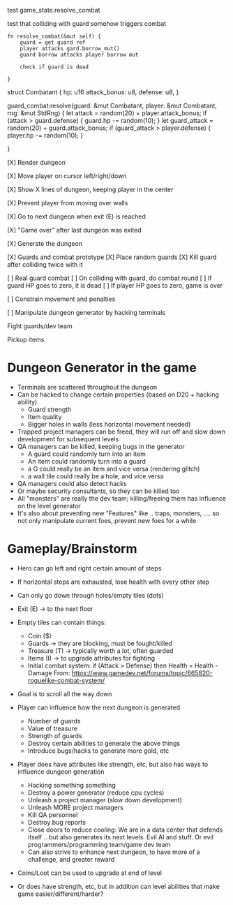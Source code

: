 test game_state.resolve_combat

test that colliding with guard somehow triggers combat 


````
fn resolve_combat(&mut self) {
    guard = get guard ref
    player attacks gard.borrow_mut()
    guard borrow attacks player borrow mut
    
    check if guard is dead
    
} 

````


struct Combatant {
    hp: u16
    attack_bonus: u8,
    defense: u8,
}


guard_combat:resolve(guard: &mut Combatant, player: &mut Combatant, rng: &mut StdRng) {
    let attack = random(20) + player.attack_bonus;
    if (attack > guard.defense) {
        guard.hp -= random(10);
    }
    let guard_attack = random(20) + guard.attack_bonus;
    if (guard_attack > player.defense) {
        player.hp -= random(10);
    }
    
   
}



[X] Render dungeon

[X] Move player on cursor left/right/down

[X] Show X lines of dungeon, keeping player in the center

[X] Prevent player from moving over walls

[X] Go to next dungeon when exit (E) is reached

[X] "Game over" after last dungeon was exited

[X] Generate the dungeon

[X] Guards and combat prototype
    [X] Place random guards
    [X] Kill guard after colliding twice with it

[ ] Real guard combat
    [ ] On colliding with guard, do combat round
    [ ] If guard HP goes to zero, it is dead
    [ ] If player HP goes to zero, game is over
    
[ ] Constrain movement and penalties

[ ] Manipulate dungeon generator by hacking terminals


Fight guards/dev team

Pickup items


# Dungeon Generator in the game

- Terminals are scattered throughout the dungeon
- Can be hacked to change certain properties (based on D20 + hacking ability)
    - Guard strength
    - Item quality
    - Bigger holes in walls (less horizontal movement needed)
- Trapped project managers can be freed, they will run off and slow down development for subsequent levels
- QA managers can be killed, keeping bugs in the generator
    - A guard could randomly turn into an item
    - An item could randomly turn into a guard
    - a G could really be an item and vice versa (rendering glitch)
    - a wall tile could really be a hole, and vice versa
- QA managers could also detect hacks
- Or maybe security consultants, so they can be killed too
- All "monsters" are really the dev team; killing/freeing them has influence on the level generator
- It's also about preventing new "Features" like .. traps, monsters, .... so not only manipulate current foes, prevent new foes for a while


# Gameplay/Brainstorm

- Hero can go left and right certain amount of steps
- If horizontal steps are exhausted, lose health with every other step
- Can only go down through holes/empty tiles (dots)
- Exit (E) -> to the next floor
- Empty tiles can contain things: 
    - Coin ($)
    - Guards -> they are blocking, must be fought/killed
    - Treasure (T) -> typically worth a lot, often guarded
    - Items (I) -> to upgrade attributes for fighting
    - Initial combat system:
        if (Attack > Defense) then Health = Health - Damage
        From: https://www.gamedev.net/forums/topic/665820-roguelike-combat-system/

- Goal is to scroll all the way down    

- Player can influence how the next dungeon is generated
    - Number of guards
    - Value of treasure
    - Strength of guards
    - Destroy certain abilities to generate the above things
    - Introduce bugs/hacks to generate more gold, etc

- Player does have attributes like strength, etc, but also has ways to influence dungeon generation
    - Hacking something something
    - Destroy a power generator (reduce cpu cycles)
    - Unleash a project manager (slow down development)
    - Unleash MORE project managers
    - Kill QA personnel
    - Destroy bug reports
    - Close doors to reduce cooling:  We are in a data center that defends itself .. but also generates its next levels. Evil AI and stuff. Or evil programmers/programming team/game dev team
    - Can also strive to enhance next dungeon, to have more of a challenge, and greater reward

- Coins/Loot can be used to upgrade at end of level 

- Or does have strength, etc, but in addition can level abilities that make game easier/different/harder?



